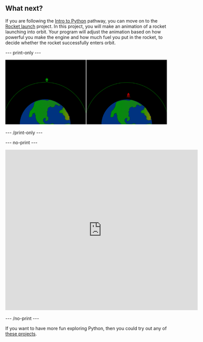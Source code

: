 ## What next?

If you are following the [Intro to Python](https://projects.raspberrypi.org/en/raspberrypi/python-intro) pathway, you can move on to the [Rocket launch](https://projects.raspberrypi.org/en/projects/rocket-launch) project. In this project, you will make an animation of a rocket launching into orbit. Your program will adjust the animation based on how powerful you make the engine and how much fuel you put in the rocket, to decide whether the rocket successfully enters orbit.

--- print-only ---

![Rocket launch project](images/showcase-rocket.png)

--- /print-only ---

--- no-print ---

<iframe src="https://trinket.io/embed/python/ced6bff454?outputOnly=true&start=result" width="600" height="500" frameborder="0" marginwidth="0" marginheight="0" allowfullscreen>
</iframe>

--- /no-print ---

If you want to have more fun exploring Python, then you could try out any of [these projects](https://projects.raspberrypi.org/en/projects?software%5B%5D=python).

